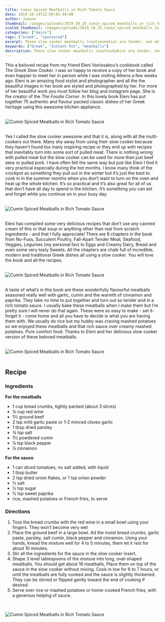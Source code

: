 ```yaml
---
title: Cumin Spiced Meatballs in Rich Tomato Sauce
date: 2019-10-24T22:09:01-04:00
author: Joanne
thumbnail: /images/uploads/2019_10_25_cumin_spiced_meatballs_in_rich_tomato_sauce_1.jpg
scaled_thumbnail: /images/uploads/2019_10_25_cumin_spiced_meatballs_in_rich_tomato_sauce_0.jpg
categories: ["mains"]
tags: ["Greek", "sponsored"]
excerpt: These slow cooker meatballs (soutzoukakia) are tender, and delicious in a rich tomato sauce
keywords: ["Greek", "Instant Pot", "meatballs"]
description: These slow cooker meatballs (soutzoukakia) are tender, and delicious in a rich tomato sauce
---
```


This a beloved recipe from my friend Eleni Vonissakou’s cookbook called _The Greek Slow Cooker_. I was so happy to receive a copy of her book and even happier to meet her in person while I was visiting Athens a few weeks ago. Eleni is an amazing food stylist and photographer and all the the beautiful images in her book are styled and photographed by her. For more of her beautiful work you must follow her blog and instagram page.  She is the creator of the _The Foodie Corner_. In this lovely book Eleni has put together 75 authentic and flavour packed classic dishes of her Greek heritage using this awesome kitchen appliance. 
</br>
</br>

![Cumin Spiced Meatballs in Rich Tomato Sauce](/images/uploads/2019_10_25_cumin_spiced_meatballs_in_rich_tomato_sauce_2.jpg)
</br>
</br>

Yes I called the slow cooker awesome and that it is, along with all the multi-cookers out there. Many shy away from using their slow cooker because they haven’t found too many inspiring recipe or they end up with recipes that inevitably turn into some sort of pulled meat. There is nothing wrong with pulled meat but the slow cooker can be used for more than just beef stew or pulled pork.  I have often felt the same way but just like Eleni I find it very practical especially during the hot months.  I know many think of the crockpot as something they pull out in the winter but it’s just the best to cook in in the summer months when you don’t want to turn on the oven and heat up the whole kitchen. It’s so practical and it’s also great for all of us that don’t have all day to spend in the kitchen. It’s something you can set and forget while you continue on in your busy day. 
</br>
</br>

![Cumin Spiced Meatballs in Rich Tomato Sauce](/images/uploads/2019_10_25_cumin_spiced_meatballs_in_rich_tomato_sauce_3.jpg)
</br>
</br>

Eleni has compiled some very delicious recipes  that don’t use any canned cream of this or that soup or anything other than real from scratch ingredients - and that I fully appreciate! There are 8 chapters in the book from No-Fuss, Succulent Poultry, Fall-Apart Tender Meat, Seafood, Veggies, Legumes (my personal fav) to Eggs and Creamy Dairy, Bread and even some very tasty Sweets. All the chapters are chalk full of incredible, modern and traditional Greek dishes all using a slow cooker. You will love the book and all the recipes. 
</br>
</br>

![Cumin Spiced Meatballs in Rich Tomato Sauce](/images/uploads/2019_10_25_cumin_spiced_meatballs_in_rich_tomato_sauce_4.jpg)
</br>
</br>

A taste of what’s in this book are these wonderfully flavourful meatballs seasoned really well with garlic, cumin and the warmth  of cinnamon and paprika. They take no time to put together and turn out so tender and in a rich tomato sauce. I usually bake these meatballs when I make them but I’m pretty sure I will never do that again. These were so easy to make - set it- forget it - come home and all you have to decide is what you are having them with. We usually do rice but my hubby was craving mashed potatoes so we enjoyed these meatballs and that rich sauce over creamy mashed potatoes. Pure comfort food. Thanks to Eleni and her delicious slow cooker version of these beloved meatballs. 
</br>
</br>

![Cumin Spiced Meatballs in Rich Tomato Sauce](/images/uploads/2019_10_25_cumin_spiced_meatballs_in_rich_tomato_sauce_5.jpg)
</br>
</br>

## Recipe

### Ingredients

__For the meatballs__

* <span itemprop="ingredients">1 cup bread crumbs, tightly packed (about 3 slices)</span>
* <span itemprop="ingredients">&frac14; cup red wine</span>
* <span itemprop="ingredients">1&frac12; ground beef</span>
* <span itemprop="ingredients">2 tsp mild garlic paste or 1-2 minced cloves garlic</span>
* <span itemprop="ingredients">1 tbsp dried parsley</span>
* <span itemprop="ingredients">&frac34; tsp salt</span>
* <span itemprop="ingredients">1&frac12; powdered cumin</span>
* <span itemprop="ingredients">&frac14; tsp black pepper</span>
* <span itemprop="ingredients">&frac14; cinnamon</span>

__For the sauce__

* <span itemprop="ingredients">1 can diced tomatoes, no salt added, with liquid</span>
* <span itemprop="ingredients">1 tbsp butter</span>
* <span itemprop="ingredients">2 tsp dried onion flakes, or 1 tsp onion powder</span>
* <span itemprop="ingredients">&frac12; salt</span>
* <span itemprop="ingredients">&frac12; tsp sugar</span>
* <span itemprop="ingredients">&frac12; tsp sweet paprika</span>
* <span itemprop="ingredients">rice, mashed potatoes or French fries, to serve</span>

### Directions

1. Toss the bread crumbs with the red wine in a small bowl using your fingers. They won’t become very wet
2. Place the ground beef in a large bowl. Ad the moist bread crumbs, garlic paste, parsley, salt cumin, black pepper and cinnamon. Using your hands, knead the mixture well for 4 to 5 minutes, them let it rest for about 10 minutes.
3. Stir all the ingredients for the sauce in the slow cooker insert.
4. Shape 3 level tablespoons of the mixture into long, oval-shaped meatballs. You should get about 16 meatballs, Place them on top of the sauce in the slow cooker without mixing. Cook in low for 6 to 7 hours, or until the meatballs are fully cooked and the sauce is slightly thickened. They can be stirred or flipped gently toward the end of cooking if desired.
5. Serve over rice or mashed potatoes or home-cooked French fries, with a generous helping of sauce.
 
</br>

![Cumin Spiced Meatballs in Rich Tomato Sauce](/images/uploads/2019_10_25_cumin_spiced_meatballs_in_rich_tomato_sauce_6.jpg)
